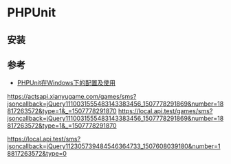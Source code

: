# PHPUnit

## 安装

## 参考
- [PHPUnit在Windows下的配置及使用](http://www.cnblogs.com/schaepher/p/5011392.html)

https://actsapi.xianyugame.com/games/sms?jsoncallback=jQuery1110031555483143383456_1507778291869&number=18817263572&type=1&_=1507778291870
https://local.api.test/games/sms?jsoncallback=jQuery1110031555483143383456_1507778291869&number=18817263572&type=1&_=1507778291870

https://local.api.test/sms?jsoncallback=jQuery112305739484546364733_1507608039180&number=18817263572&type=0